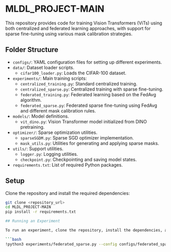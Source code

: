# MLDL_PROJECT-MAIN

This repository provides code for training Vision Transformers (ViTs) using both centralized and federated learning approaches, with support for sparse fine-tuning using various mask calibration strategies.

## Folder Structure

- `configs/`: YAML configuration files for setting up different experiments.
- `data/`: Dataset loader scripts.
  - `cifar100_loader.py`: Loads the CIFAR-100 dataset.
- `experiments/`: Main training scripts:
  - `centralized_training.py`: Standard centralized training.
  - `centralized_sparse.py`: Centralized training with sparse fine-tuning.
  - `federated_training.py`: Federated learning based on the FedAvg algorithm.
  - `federated_sparse.py`: Federated sparse fine-tuning using FedAvg and different mask calibration rules.
- `models/`: Model definitions.
  - `vit_dino.py`: Vision Transformer model initialized from DINO pretraining.
- `optimizer/`: Sparse optimization utilities.
  - `sparseSGDM.py`: Sparse SGD optimizer implementation.
  - `mask_utils.py`: Utilities for generating and applying sparse masks.
- `utils/`: Support utilities.
  - `logger.py`: Logging utilities.
  - `checkpoint.py`: Checkpointing and saving model states.
- `requirements.txt`: List of required Python packages.

## Setup

Clone the repository and install the required dependencies:

```bash
git clone <repository_url>
cd MLDL_PROJECT-MAIN
pip install -r requirements.txt

## Running an Experiment

To run an experiment, clone the repository, install the dependencies, and use a command like the following (example for federated sparse training):

```bash
!python3 experiments/federated_sparse.py --config configs/federated_sparse_nonidd_1.yaml
